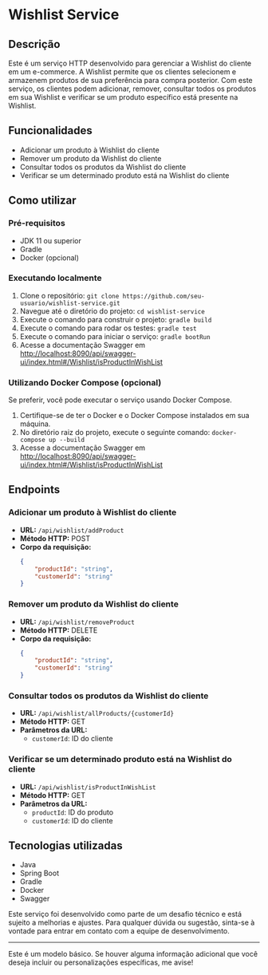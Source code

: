 # Wishlist Service

## Descrição
Este é um serviço HTTP desenvolvido para gerenciar a Wishlist do cliente em um e-commerce. A Wishlist permite que os clientes selecionem e armazenem produtos de sua preferência para compra posterior. Com este serviço, os clientes podem adicionar, remover, consultar todos os produtos em sua Wishlist e verificar se um produto específico está presente na Wishlist.

## Funcionalidades
- Adicionar um produto à Wishlist do cliente
- Remover um produto da Wishlist do cliente
- Consultar todos os produtos da Wishlist do cliente
- Verificar se um determinado produto está na Wishlist do cliente

## Como utilizar

### Pré-requisitos
- JDK 11 ou superior
- Gradle
- Docker (opcional)

### Executando localmente
1. Clone o repositório: `git clone https://github.com/seu-usuario/wishlist-service.git`
2. Navegue até o diretório do projeto: `cd wishlist-service`
3. Execute o comando para construir o projeto: `gradle build`
4. Execute o comando para rodar os testes: `gradle test`
5. Execute o comando para iniciar o serviço: `gradle bootRun`
6. Acesse a documentação Swagger em [http://localhost:8090/api/swagger-ui/index.html#/Wishlist/isProductInWishList](http://localhost:8090/api/swagger-ui/index.html#/Wishlist/isProductInWishList)

### Utilizando Docker Compose (opcional)
Se preferir, você pode executar o serviço usando Docker Compose.
1. Certifique-se de ter o Docker e o Docker Compose instalados em sua máquina.
2. No diretório raiz do projeto, execute o seguinte comando: `docker-compose up --build`
3. Acesse a documentação Swagger em [http://localhost:8090/api/swagger-ui/index.html#/Wishlist/isProductInWishList](http://localhost:8090/api/swagger-ui/index.html#/Wishlist/isProductInWishList)

## Endpoints

### Adicionar um produto à Wishlist do cliente
- **URL:** `/api/wishlist/addProduct`
- **Método HTTP:** POST
- **Corpo da requisição:**
    ```json
    {
        "productId": "string",
        "customerId": "string"
    }
    ```

### Remover um produto da Wishlist do cliente
- **URL:** `/api/wishlist/removeProduct`
- **Método HTTP:** DELETE
- **Corpo da requisição:**
    ```json
    {
        "productId": "string",
        "customerId": "string"
    }
    ```

### Consultar todos os produtos da Wishlist do cliente
- **URL:** `/api/wishlist/allProducts/{customerId}`
- **Método HTTP:** GET
- **Parâmetros da URL:**
    - `customerId`: ID do cliente

### Verificar se um determinado produto está na Wishlist do cliente
- **URL:** `/api/wishlist/isProductInWishList`
- **Método HTTP:** GET
- **Parâmetros da URL:**
    - `productId`: ID do produto
    - `customerId`: ID do cliente

## Tecnologias utilizadas
- Java
- Spring Boot
- Gradle
- Docker
- Swagger

Este serviço foi desenvolvido como parte de um desafio técnico e está sujeito a melhorias e ajustes. Para qualquer dúvida ou sugestão, sinta-se à vontade para entrar em contato com a equipe de desenvolvimento.

--- 

Este é um modelo básico. Se houver alguma informação adicional que você deseja incluir ou personalizações específicas, me avise!

